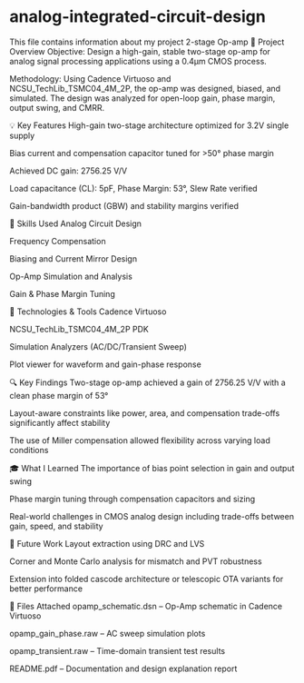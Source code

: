 # analog-integrated-circuit-design
This file contains information about my project 2-stage Op-amp
📌 Project Overview
Objective: Design a high-gain, stable two-stage op-amp for analog signal processing applications using a 0.4μm CMOS process.

Methodology: Using Cadence Virtuoso and NCSU_TechLib_TSMC04_4M_2P, the op-amp was designed, biased, and simulated. The design was analyzed for open-loop gain, phase margin, output swing, and CMRR.

💡 Key Features
High-gain two-stage architecture optimized for 3.2V single supply

Bias current and compensation capacitor tuned for >50° phase margin

Achieved DC gain: 2756.25 V/V

Load capacitance (CL): 5pF, Phase Margin: 53°, Slew Rate verified

Gain-bandwidth product (GBW) and stability margins verified

🧰 Skills Used
Analog Circuit Design

Frequency Compensation

Biasing and Current Mirror Design

Op-Amp Simulation and Analysis

Gain & Phase Margin Tuning

🧪 Technologies & Tools
Cadence Virtuoso

NCSU_TechLib_TSMC04_4M_2P PDK

Simulation Analyzers (AC/DC/Transient Sweep)

Plot viewer for waveform and gain-phase response

🔍 Key Findings
Two-stage op-amp achieved a gain of 2756.25 V/V with a clean phase margin of 53°

Layout-aware constraints like power, area, and compensation trade-offs significantly affect stability

The use of Miller compensation allowed flexibility across varying load conditions

🎓 What I Learned
The importance of bias point selection in gain and output swing

Phase margin tuning through compensation capacitors and sizing

Real-world challenges in CMOS analog design including trade-offs between gain, speed, and stability

🚀 Future Work
Layout extraction using DRC and LVS

Corner and Monte Carlo analysis for mismatch and PVT robustness

Extension into folded cascode architecture or telescopic OTA variants for better performance

📂 Files Attached
opamp_schematic.dsn – Op-Amp schematic in Cadence Virtuoso

opamp_gain_phase.raw – AC sweep simulation plots

opamp_transient.raw – Time-domain transient test results

README.pdf – Documentation and design explanation report
